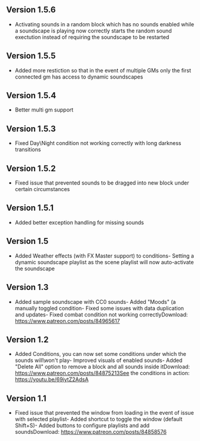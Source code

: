 ## Version 1.5.6
- Activating sounds in a random block which has no sounds enabled while a soundscape is playing now correctly starts the random sound exectution instead of requiring the soundscape to be restarted

## Version 1.5.5
- Added more restiction so that in the event of multiple GMs only the first connected gm has access to dynamic soundscapes

## Version 1.5.4
- Better multi gm support

## Version 1.5.3
- Fixed Day\Night condition not working correctly with long darkness transitions

## Version 1.5.2
- Fixed issue that prevented sounds to be dragged into new block under certain circumstances

## Version 1.5.1
- Added better exception handling for missing sounds

## Version 1.5
- Added Weather effects (with FX Master support) to conditions- Setting a dynamic soundscape playlist as the scene playlist will now auto-activate the soundscape

## Version 1.3
- Added sample soundscape with CC0 sounds- Added "Moods" (a manually toggled condition- Fixed some issues with data duplication and updates- Fixed combat condition not working correctlyDownload: https://www.patreon.com/posts/84965617

## Version 1.2
- Added Conditions, you can now set some conditions under which the sounds will\won't play- Improved visuals of enabled sounds- Added "Delete All" option to remove a block and all sounds inside itDownload: https://www.patreon.com/posts/84875213See the conditions in action: https://youtu.be/69iytZ2AdsA

## Version 1.1
- Fixed issue that prevented the window from loading in the event of issue with selected playlist- Added shortcut to toggle the window (default Shift+S)- Added buttons to configure playlists and add soundsDownload: https://www.patreon.com/posts/84858576

